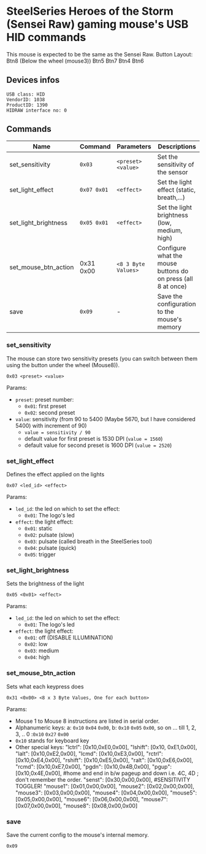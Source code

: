 # SteelSeries Heroes of the Storm (Sensei Raw) gaming mouse's USB HID commands

This mouse is expected to be the same as the Sensei Raw. 
Button Layout:
        Btn8 (Below the wheel (mouse3))
    Btn5    Btn7
    Btn4    Btn6

## Devices infos

    USB class: HID
    VendorID: 1038
    ProductID: 1390
    HIDRAW interface no: 0


## Commands

| Name                  | Command    | Parameters                  | Descriptions                                                |
|-----------------------|------------|-----------------------------|-------------------------------------------------------------|
| set_sensitivity       | `0x03`     | `<preset> <value>`          | Set the sensitivity of the sensor                           |
| set_light_effect      | `0x07 0x01`| `<effect>`                  | Set the light effect (static, breath,...)                   |
| set_light_brightness  | `0x05 0x01`| `<effect>`                  | Set the light brightness (low, medium, high)                |
| set_mouse_btn_action  | 0x31 0x00  | `<8 3 Byte Values>`         | Configure what the mouse buttons do on press (all 8 at once)| 
| save                  | `0x09`     | -                           | Save the configuration to the mouse's memory                |

### set_sensitivity

The mouse can store two sensitivity presets (you can switch between them using
the button under the wheel (Mouse8)).

    0x03 <preset> <value>

Params:

* `preset`: preset number:
  * `0x01`: first preset
  * `0x02`: second preset
* `value`: sensitivity (from 90 to 5400 (Maybe 5670, but I have considered 5400) with increment of 90)
  * `value = sensitivity / 90`
  * default value for first preset is 1530 DPI (`value = 1560`)
  * default value for second preset is 1600 DPI (`value = 2520`)


### set_light_effect

Defines the effect applied on the lights

    0x07 <led_id> <effect>

Params:

* `led_id`: the led on which to set the effect:
  * `0x01`: The logo's led
* `effect`: the light effect:
  * `0x01`: static
  * `0x02`: pulsate (slow)
  * `0x03`: pulsate (called breath in the SteelSeries tool)
  * `0x04`: pulsate (quick)
  * `0x05`: trigger    

### set_light_brightness

Sets the brightness of the light

    0x05 <0x01> <effect>

Params:

* `led_id`: the led on which to set the effect:
  * `0x01`: The logo's led
* `effect`: the light effect:
  * `0x01`: off (DISABLE ILLUMINATION)
  * `0x02`: low
  * `0x03`: medium
  * `0x04`: high

### set_mouse_btn_action

Sets what each keypress does

    0x31 <0x00> <8 x 3 Byte Values, One for each button>

Params:
* Mouse 1 to Mouse 8 instructions are listed in serial order.
* Alphanumeric keys: a: `0x10` `0x04` `0x00`, b: `0x10` `0x05` `0x00`, so on ... till 1, 2, 3, .. 0 :`0x10` `0x27` `0x00`
* `0x10` stands for keyboard key
* Other special keys: 
    "lctrl": [0x10,0xE0,0x00],
    "lshift": [0x10, 0xE1,0x00],
    "lalt": [0x10,0xE2,0x00],
    "lcmd": [0x10,0xE3,0x00],
    "rctrl": [0x10,0xE4,0x00],
    "rshift": [0x10,0xE5,0x00],
    "ralt": [0x10,0xE6,0x00],
    "rcmd": [0x10,0xE7,0x00],
    "pgdn": [0x10,0x4B,0x00],
    "pgup": [0x10,0x4E,0x00],
    #home and end in b/w pageup and down i.e. 4C, 4D ; don't remember the order.
    "senst": [0x30,0x00,0x00], #SENSITIVITY TOGGLER!
    "mouse1": [0x01,0x00,0x00],
    "mouse2": [0x02,0x00,0x00],
    "mouse3": [0x03,0x00,0x00],
    "mouse4": [0x04,0x00,0x00],
    "mouse5": [0x05,0x00,0x00],
    "mouse6": [0x06,0x00,0x00],
    "mouse7": [0x07,0x00,0x00],
    "mouse8": [0x08,0x00,0x00]

### save

Save the current config to the mouse's internal memory.

    0x09

